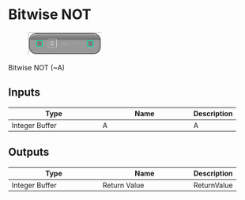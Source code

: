 # Bitwise NOT

<div align="left" data-full-width="false">

<figure><img src="Bitwise_NOT.png" alt=""><figcaption></figcaption></figure>

</div>

Bitwise NOT (~A)

## Inputs

<table>
<thead><tr><th width="170">Type</th><th width="170">Name</th><th>Description</th></tr></thead>
<tbody>
<tr><td>Integer Buffer</td><td>A</td><td>A</td></tr>
</tbody>
</table>

## Outputs

<table>
<thead><tr><th width="170">Type</th><th width="170">Name</th><th>Description</th></tr></thead>
<tbody>
<tr><td>Integer Buffer</td><td>Return Value</td><td>ReturnValue</td></tr>
</tbody>
</table>